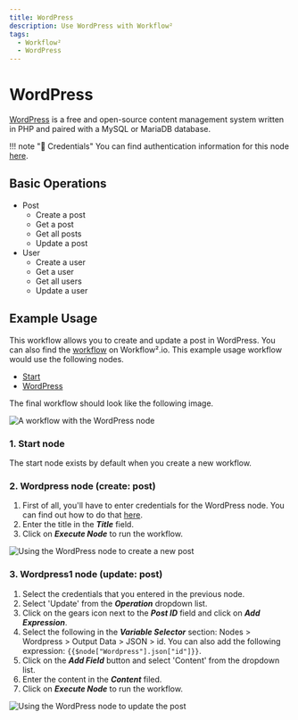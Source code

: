 ```yaml
---
title: WordPress
description: Use WordPress with Workflow²
tags:
  - Workflow²
  - WordPress
---
```

# WordPress

[WordPress](https://wordpress.org/) is a free and open-source content management system written in PHP and paired with a MySQL or MariaDB database.

!!! note "🔑 Credentials"
    You can find authentication information for this node [here](/workflow/integrations/credentials/wordpress/).


## Basic Operations

* Post
    * Create a post
    * Get a post
    * Get all posts
    * Update a post
* User
    * Create a user
    * Get a user
    * Get all users
    * Update a user

## Example Usage

This workflow allows you to create and update a post in WordPress. You can also find the [workflow](https://WF².io/workflows/668) on Workflow².io. This example usage workflow would use the following nodes.
- [Start](/workflow/integrations/core-nodes/workflow-nodes-base.start/)
- [WordPress]()

The final workflow should look like the following image.

![A workflow with the WordPress node](/_images/integrations/nodes/wordpress/workflow.png)

### 1. Start node

The start node exists by default when you create a new workflow.

### 2. Wordpress node (create: post)

1. First of all, you'll have to enter credentials for the WordPress node. You can find out how to do that [here](/workflow/integrations/credentials/wordpress/).
2. Enter the title in the ***Title*** field.
3. Click on ***Execute Node*** to run the workflow.

![Using the WordPress node to create a new post](/_images/integrations/nodes/wordpress/wordpress_node.png)


### 3. Wordpress1 node (update: post)

1. Select the credentials that you entered in the previous node.
2. Select 'Update' from the ***Operation*** dropdown list.
3. Click on the gears icon next to the ***Post ID*** field and click on ***Add Expression***.
4. Select the following in the ***Variable Selector*** section: Nodes > Wordpress > Output Data > JSON > id. You can also add the following expression: `{{$node["Wordpress"].json["id"]}}`.
5. Click on the ***Add Field*** button and select 'Content' from the dropdown list.
6. Enter the content in the ***Content*** filed.
7. Click on ***Execute Node*** to run the workflow.


![Using the WordPress node to update the post](/_images/integrations/nodes/wordpress/wordpress1_node.png)
